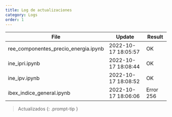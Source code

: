```yaml
---
title: Log de actualizaciones
category: Logs
order: 1
---
```



File  | Update | Result
------|--------|-------
ree_componentes_precio_energia.ipynb | 2022-10-17 18:05:57 | OK
ine_ipri.ipynb | 2022-10-17 18:08:44 | OK
ine_ipv.ipynb | 2022-10-17 18:08:52 | OK
ibex_indice_general.ipynb | 2022-10-17 18:06:06 | Error 256

> Actualizados
{: .prompt-tip }